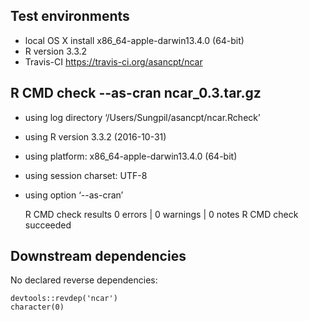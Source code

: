 ## Test environments

* local OS X install x86_64-apple-darwin13.4.0 (64-bit)
* R version 3.3.2
* Travis-CI <https://travis-ci.org/asancpt/ncar>

## R CMD check --as-cran ncar_0.3.tar.gz 

* using log directory ‘/Users/Sungpil/asancpt/ncar.Rcheck’
* using R version 3.3.2 (2016-10-31)
* using platform: x86_64-apple-darwin13.4.0 (64-bit)
* using session charset: UTF-8
* using option ‘--as-cran’

    R CMD check results
    0 errors | 0 warnings | 0 notes
    R CMD check succeeded

## Downstream dependencies

No declared reverse dependencies:

    devtools::revdep('ncar')
    character(0)

